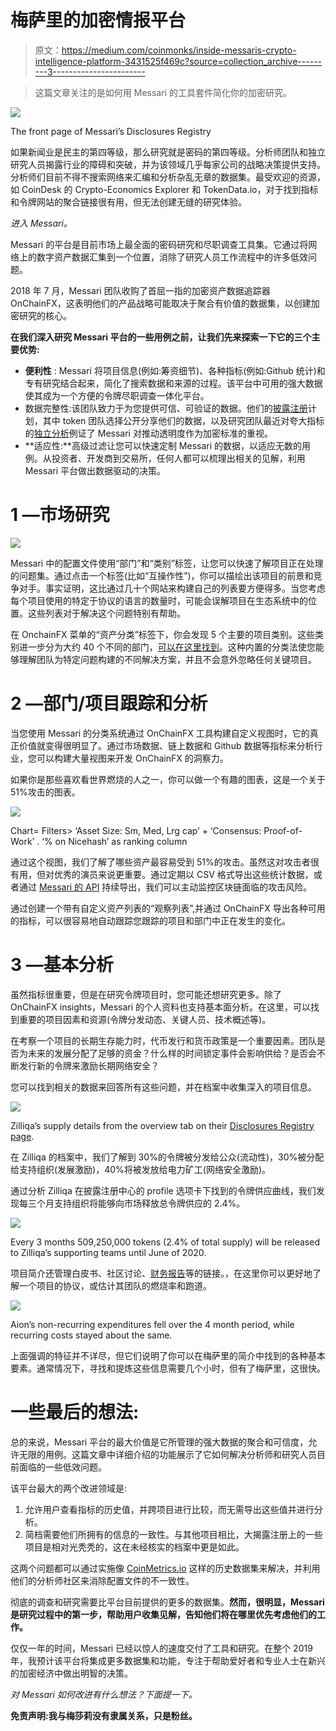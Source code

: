 # 梅萨里的加密情报平台

> 原文：<https://medium.com/coinmonks/inside-messaris-crypto-intelligence-platform-3431525f469c?source=collection_archive---------3----------------------->

> 这篇文章关注的是如何用 Messari 的工具套件简化你的加密研究。

![](img/0797f79b02e299c8c4a5584689a04cc0.png)

The front page of Messari’s Disclosures Registry

如果新闻业是民主的第四等级，那么研究就是密码的第四等级。分析师团队和独立研究人员揭露行业的障碍和突破，并为该领域几乎每家公司的战略决策提供支持。分析师们目前不得不搜索网络来汇编和分析杂乱无章的数据集。最受欢迎的资源，如 CoinDesk 的 Crypto-Economics Explorer 和 TokenData.io，对于找到指标和令牌网站的聚合链接很有用，但无法创建无缝的研究体验。

*进入 Messari。*

Messari 的平台是目前市场上最全面的密码研究和尽职调查工具集。它通过将网络上的数字资产数据汇集到一个位置，消除了研究人员工作流程中的许多低效问题。

2018 年 7 月，Messari 团队收购了首屈一指的加密资产数据追踪器 OnChainFX，这表明他们的产品战略可能取决于聚合有价值的数据集，以创建加密研究的核心。

**在我们深入研究 Messari 平台的一些用例之前，让我们先来探索一下它的三个主要优势:**

*   **便利性** : Messari 将项目信息(例如:筹资细节)、各种指标(例如:Github 统计)和专有研究结合起来，简化了搜索数据和来源的过程。该平台中可用的强大数据使其成为一个方便的令牌尽职调查一体化平台。
*   数据完整性:该团队致力于为您提供可信、可验证的数据。他们的[披露注册](https://messari.io/registry)计划，其中 token 团队选择公开分享他们的数据，以及研究团队最近对夸大指标的[独立分析](https://messari.substack.com/p/xrp-market-cap-may-be-61-billion)例证了 Messari 对推动透明度作为加密标准的重视。
*   **适应性:**高级过滤让您可以快速定制 Messari 的数据，以适应无数的用例。从投资者、开发商到交易所，任何人都可以梳理出相关的见解，利用 Messari 平台做出数据驱动的决策。

# 1 —市场研究

![](img/334e2e7aa22f8157e6daa32aef041bf1.png)

Messari 中的配置文件使用“部门”和“类别”标签，让您可以快速了解项目正在处理的问题集。通过点击一个标签(比如“互操作性”)，你可以描绘出该项目的前景和竞争对手。事实证明，这比通过几十个网站来构建自己的列表要方便得多。当您考虑每个项目使用的特定于协议的语言的数量时，可能会误解项目在生态系统中的位置。这些列表对于解决这个问题特别有帮助。

在 OnchainFX 菜单的“资产分类”标签下，你会发现 5 个主要的项目类别。这些类别进一步分为大约 40 个不同的部门，[可以在这里找到](https://messari.io/classifications)。这种内置的分类法使您能够理解团队为特定问题构建的不同解决方案，并且不会意外忽略任何关键项目。

# 2 —部门/项目跟踪和分析

当您使用 Messari 的分类系统通过 OnChainFX 工具构建自定义视图时，它的真正价值就变得很明显了。通过市场数据、链上数据和 Github 数据等指标来分析行业，您可以构建大量视图来开发 OnChainFX 的洞察力。

如果你是那些喜欢看世界燃烧的人之一，你可以做一个有趣的图表，这是一个关于 51%攻击的图表。

![](img/63e8ad42f03be941f7783c8be418492f.png)

Chart= Filters> ‘Asset Size: Sm, Med, Lrg cap’ + ‘Consensus: Proof-of-Work’ . ‘% on Nicehash’ as ranking column

通过这个视图，我们了解了哪些资产最容易受到 51%的攻击。虽然这对攻击者很有用，但对优秀的演员来说更重要。通过定期以 CSV 格式导出这些统计数据，或者通过 [Messari 的 API](https://messari.io/api) 持续导出，我们可以主动监控区块链面临的攻击风险。

通过创建一个带有自定义资产列表的“观察列表”,并通过 OnChainFX 导出各种可用的指标，可以很容易地自动跟踪您跟踪的项目和部门中正在发生的变化。

# 3 —基本分析

虽然指标很重要，但是在研究令牌项目时，您可能还想研究更多。除了 OnChainFX insights，Messari 的个人资料也支持基本面分析。在这里，可以找到重要的项目因素和资源(令牌分发动态、关键人员、技术概述等)。

在考察一个项目的长期生存能力时，代币发行和货币政策是一个重要因素。团队是否为未来的发展分配了足够的资金？什么样的时间锁定事件会影响供给？是否会不断发行新的令牌来激励长期网络安全？

您可以找到相关的数据来回答所有这些问题，并在档案中收集深入的项目信息。

![](img/f216bf5f59d8b61373561a90b55cfab0.png)

Zilliqa’s supply details from the overview tab on their [Disclosures Registry page](https://messari.io/asset/zilliqa#overview).

在 Zilliqa 的档案中，我们了解到 30%的令牌被分发给公众(流动性)，30%被分配给支持组织(发展激励)，40%将被发放给电力矿工(网络安全激励)。

通过分析 Zilliqa 在披露注册中心的 profile 选项卡下找到的令牌供应曲线，我们发现每三个月支持组织将能够向市场释放总令牌供应的 2.4%。

![](img/c8714f48c49e2add384e9b7b8d5dadd3.png)

Every 3 months 509,250,000 tokens (2.4% of total supply) will be released to Zilliqa’s supporting teams until June of 2020.

项目简介还管理白皮书、社区讨论、[财务报告](https://aion.org/uploads/Aion_Foundation_Report_Web_Version.pdf)等的链接。，在这里你可以更好地了解一个项目的协议，或估计其团队的燃烧率和跑道。

![](img/29882285aa2015afa67596edc9c4a344.png)

Aion’s non-recurring expenditures fell over the 4 month period, while recurring costs stayed about the same.

上面强调的特征并不详尽，但它们说明了你可以在梅萨里的简介中找到的各种基本要素。通常情况下，寻找和提炼这些信息需要几个小时，但有了梅萨里，这很快。

# **一些最后的想法:**

总的来说，Messari 平台的最大价值是它所管理的强大数据的聚合和可信度，允许无限的用例。这篇文章中详细介绍的功能展示了它如何解决分析师和研究人员目前面临的一些低效问题。

该平台最大的两个改进领域是:

1.  允许用户查看指标的历史值，并跨项目进行比较，而无需导出这些值并进行分析。
2.  简档需要他们所拥有的信息的一致性。与其他项目相比，大揭露注册上的一些项目是相对光秃秃的，这在未经核实的档案中更是如此。

这两个问题都可以通过实施像 [CoinMetrics.io](https://coinmetrics.io/charts/#assets=btc) 这样的历史数据集来解决，并利用他们的分析师社区来消除配置文件的不一致性。

彻底的调查和研究需要比平台目前提供的更多的数据集。**然而，很明显，Messari 是研究过程中的第一步，帮助用户收集见解，告知他们将在哪里优先考虑他们的工作。**

仅仅一年的时间，Messari 已经以惊人的速度交付了工具和研究。在整个 2019 年，我预计该平台将集成更多数据集和功能，专注于帮助爱好者和专业人士在新兴的加密经济中做出明智的决策。

*对 Messari 如何改进有什么想法？下面提一下。*

**免责声明:我与梅莎莉没有隶属关系，只是粉丝。**